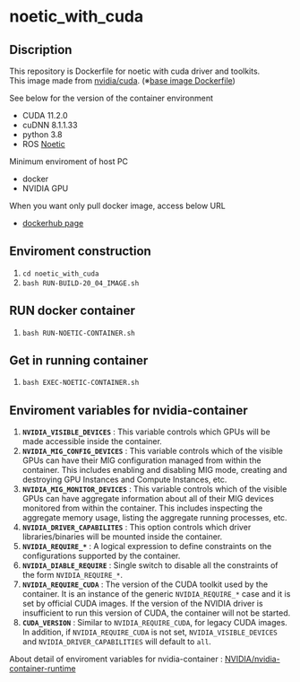 # noetic_with_cuda

## Discription
This repository is Dockerfile for noetic with cuda driver and toolkits.<br>
This image made from [nvidia/cuda](https://hub.docker.com/r/nvidia/cuda). (※[base image Dockerfile](https://gitlab.com/nvidia/container-images/cuda/-/tree/master/dist/11.2.0/ubuntu2004/devel))<br>

See below for the version of the container environment<br>
- CUDA 11.2.0
- cuDNN 8.1.1.33
- python 3.8
- ROS [Noetic](http://wiki.ros.org/noetic/Installation/Ubuntu) <br>

Minimum enviroment of host PC<br>
- docker
- NVIDIA GPU

When you want only pull docker image, access below URL <br>
- [dockerhub page](https://hub.docker.com/repository/docker/sarubito2020/noetic_cuda)

## Enviroment construction
1. ```cd noetic_with_cuda```
2. ```bash RUN-BUILD-20_04_IMAGE.sh```

## RUN docker container
1. ```bash RUN-NOETIC-CONTAINER.sh```

## Get in running container
1. ```bash EXEC-NOETIC-CONTAINER.sh```


## Enviroment variables for nvidia-container
1. **`NVIDIA_VISIBLE_DEVICES`** : This variable controls which GPUs will be made accessible inside the container. <br>
2. **`NVIDIA_MIG_CONFIG_DEVICES`** : This variable controls which of the visible GPUs can have their MIG configuration managed from within the container. This includes enabling and disabling MIG mode, creating and destroying GPU Instances and Compute Instances, etc.<br>
3. **`NVIDIA_MIG_MONITOR_DEVICES`** : This variable controls which of the visible GPUs can have aggregate information about all of their MIG devices monitored from within the container. This includes inspecting the aggregate memory usage, listing the aggregate running processes, etc.<br>
4. **`NVIDIA_DRIVER_CAPABILITES`** : This option controls which driver libraries/binaries will be mounted inside the container.<br>
5. **`NVIDIA_REQUIRE_*`** : A logical expression to define constraints on the configurations supported by the container.<br>
6. **`NVIDIA_DIABLE_REQUIRE`** : Single switch to disable all the constraints of the form `NVIDIA_REQUIRE_*`.
7. **`NVIDIA_REQUIRE_CUDA`** : The version of the CUDA toolkit used by the container. It is an instance of the generic `NVIDIA_REQUIRE_*` case and it is set by official CUDA images. If the version of the NVIDIA driver is insufficient to run this version of CUDA, the container will not be started.
8. **`CUDA_VERSION`** : Similar to `NVIDIA_REQUIRE_CUDA`, for legacy CUDA images.
In addition, if `NVIDIA_REQUIRE_CUDA` is not set, `NVIDIA_VISIBLE_DEVICES` and `NVIDIA_DRIVER_CAPABILITIES` will default to `all`. <br>

About detail of enviroment variables for nvidia-container : [NVIDIA/nvidia-container-runtime](https://github.com/NVIDIA/nvidia-container-runtime)
